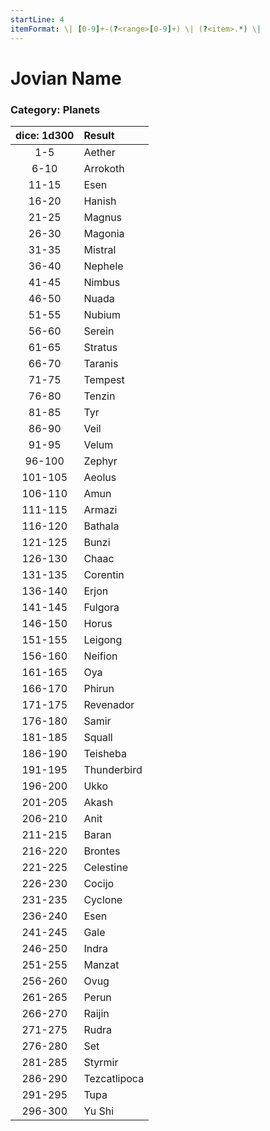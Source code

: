 ```yaml
---
startLine: 4
itemFormat: \| [0-9]+-(?<range>[0-9]+) \| (?<item>.*) \|
---
```

# Jovian Name
### Category: Planets

| dice: 1d300 | Result |
|:----:|:-------|
| 1-5 | Aether |
| 6-10 | Arrokoth |
| 11-15 | Esen |
| 16-20 | Hanish |
| 21-25 | Magnus |
| 26-30 | Magonia |
| 31-35 | Mistral |
| 36-40 | Nephele |
| 41-45 | Nimbus |
| 46-50 | Nuada |
| 51-55 | Nubium |
| 56-60 | Serein |
| 61-65 | Stratus |
| 66-70 | Taranis |
| 71-75 | Tempest |
| 76-80 | Tenzin |
| 81-85 | Tyr |
| 86-90 | Veil |
| 91-95 | Velum |
| 96-100 | Zephyr |
| 101-105 | Aeolus |
| 106-110 | Amun |
| 111-115 | Armazi |
| 116-120 | Bathala |
| 121-125 | Bunzi |
| 126-130 | Chaac |
| 131-135 | Corentin |
| 136-140 | Erjon |
| 141-145 | Fulgora |
| 146-150 | Horus |
| 151-155 | Leigong |
| 156-160 | Neifion |
| 161-165 | Oya |
| 166-170 | Phirun |
| 171-175 | Revenador |
| 176-180 | Samir |
| 181-185 | Squall |
| 186-190 | Teisheba |
| 191-195 | Thunderbird |
| 196-200 | Ukko |
| 201-205 | Akash |
| 206-210 | Anit |
| 211-215 | Baran |
| 216-220 | Brontes |
| 221-225 | Celestine |
| 226-230 | Cocijo |
| 231-235 | Cyclone |
| 236-240 | Esen |
| 241-245 | Gale |
| 246-250 | Indra |
| 251-255 | Manzat |
| 256-260 | Ovug |
| 261-265 | Perun |
| 266-270 | Raijin |
| 271-275 | Rudra |
| 276-280 | Set |
| 281-285 | Styrmir |
| 286-290 | Tezcatlipoca |
| 291-295 | Tupa |
| 296-300 | Yu Shi |